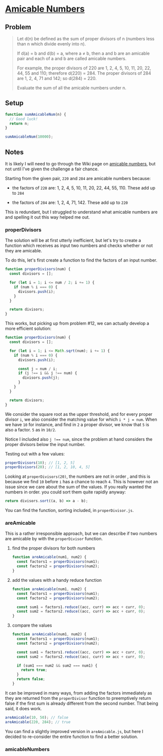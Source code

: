 # [Amicable Numbers](https://www.freecodecamp.org/learn/coding-interview-prep/project-euler/problem-21-amicable-numbers)

## Problem

> Let d(n) be defined as the sum of proper divisors of n (numbers less than n which divide evenly into n).
>
> If d(a) = b and d(b) = a, where a ≠ b, then a and b are an amicable pair and each of a and b are called amicable numbers.
>
> For example, the proper divisors of 220 are 1, 2, 4, 5, 10, 11, 20, 22, 44, 55 and 110; therefore d(220) = 284. The proper divisors of 284 are 1, 2, 4, 71 and 142; so d(284) = 220.
>
> Evaluate the sum of all the amicable numbers under n.

## Setup

```js
function sumAmicableNum(n) {
  // Good luck!
  return n;
}

sumAmicableNum(10000);
```

## Notes

It is likely I will need to go through the Wiki page on [amicable numbers](https://en.wikipedia.org/wiki/Amicable_numbers), but not until I've given the challenge a fair chance.

Starting from the given pair, `220` and `284` are amicable numbers because:

- the factors of `220` are: 1, 2, 4, 5, 10, 11, 20, 22, 44, 55, 110. These add up to `284`

- the factors of `284` are: 1, 2, 4, 71, 142. These add up to `220`

This is redundant, but I struggled to understand what amicable numbers are and spelling it out this way helped me out.

### properDivisors

The solution will be at first utterly inefficient, but let's try to create a function which receives as input two numbers and checks whether or not they are amicable.

To do this, let's first create a function to find the factors of an input number.

```js
function properDivisors(num) {
  const divisors = [];

  for (let i = 1; i <= num / 2; i += 1) {
    if (num % i === 0) {
      divisors.push(i);
    }
  }

  return divisors;
}
```

This works, but picking up from problem #12, we can actually develop a more efficient solution:

```js
function properDivisors(num) {
  const divisors = [];

  for (let i = 1; i <= Math.sqrt(num); i += 1) {
    if (num % i === 0) {
      divisors.push(i);

      const j = num / i;
      if (j !== i && j !== num) {
        divisors.push(j);
      }
    }
  }

  return divisors;
}
```

We consider the square root as the upper threshold, and for every proper divisor `i`, we also consider the matching value for which `i * j = num`. When we have `10` for instance, and find in `2` a proper divisor, we know that `5` is also a factor. `5` as in `10/2`.

Notice I included also `j !== num`, since the problem at hand considers the proper divisors below the input number.

Testing out with a few values:

```js
properDivisors(10); // [1, 2, 5]
properDivisors(20); // [1, 2, 10, 4, 5]
```

Looking at `properDivisors(20)`, the numbers are not in order <!-- you are out of order! -->, and this is because we find `10` before `i` has a chance to reach `4`. This is however not an issue since we care about the sum of the values. If you really wanted the numbers in order. you could sort them quite rapidly anyway:

```js
return divisors.sort((a, b) => a - b);
```

You can find the function, sorting included, in `properDivisor.js`.

### areAmicable

This is a rather irresponsible approach, but we can describe if two numbers are amicable by with the `properDivisor` function.

1. find the proper divisors for both numbers

   ```js
   function areAmicable(num1, num2) {
     const factors1 = properDivisors(num1);
     const factors2 = properDivisors(num2);
   }
   ```

1. add the values with a handy reduce function

   ```js
   function areAmicable(num1, num2) {
     const factors1 = properDivisors(num1);
     const factors2 = properDivisors(num2);

     const sum1 = factors1.reduce((acc, curr) => acc + curr, 0);
     const sum2 = factors2.reduce((acc, curr) => acc + curr, 0);
   }
   ```

1. compare the values

   ```js
   function areAmicable(num1, num2) {
     const factors1 = properDivisors(num1);
     const factors2 = properDivisors(num2);

     const sum1 = factors1.reduce((acc, curr) => acc + curr, 0);
     const sum2 = factors2.reduce((acc, curr) => acc + curr, 0);

     if (sum1 === num2 && sum2 === num1) {
       return true;
     }
     return false;
   }
   ```

It can be improved in many ways, from adding the factors immediately as they are returned from the `properDivisor` function to preemptively return false if the first sum is already different from the second number. That being said, it does work.

```js
areAmicable(10, 50); // false
areAmicable(220, 284); // true
```

You can find a slightly improved version in `areAmicable.js`, but here I decided to re-consider the entire function to find a better solution.

### amicableNumbers
